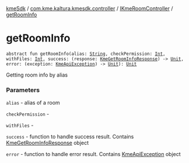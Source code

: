 [kmeSdk](../../index.md) / [com.kme.kaltura.kmesdk.controller](../index.md) / [IKmeRoomController](index.md) / [getRoomInfo](./get-room-info.md)

# getRoomInfo

`abstract fun getRoomInfo(alias: `[`String`](https://kotlinlang.org/api/latest/jvm/stdlib/kotlin/-string/index.html)`, checkPermission: `[`Int`](https://kotlinlang.org/api/latest/jvm/stdlib/kotlin/-int/index.html)`, withFiles: `[`Int`](https://kotlinlang.org/api/latest/jvm/stdlib/kotlin/-int/index.html)`, success: (response: `[`KmeGetRoomInfoResponse`](../../com.kme.kaltura.kmesdk.rest.response.room/-kme-get-room-info-response/index.md)`) -> `[`Unit`](https://kotlinlang.org/api/latest/jvm/stdlib/kotlin/-unit/index.html)`, error: (exception: `[`KmeApiException`](../../com.kme.kaltura.kmesdk.rest/-kme-api-exception/index.md)`) -> `[`Unit`](https://kotlinlang.org/api/latest/jvm/stdlib/kotlin/-unit/index.html)`): `[`Unit`](https://kotlinlang.org/api/latest/jvm/stdlib/kotlin/-unit/index.html)

Getting room info by alias

### Parameters

`alias` - alias of a room

`checkPermission` -

`withFiles` -

`success` - function to handle success result. Contains [KmeGetRoomInfoResponse](../../com.kme.kaltura.kmesdk.rest.response.room/-kme-get-room-info-response/index.md) object

`error` - function to handle error result. Contains [KmeApiException](../../com.kme.kaltura.kmesdk.rest/-kme-api-exception/index.md) object
